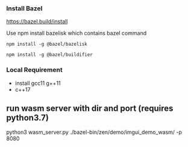 
### Install Bazel
https://bazel.build/install

Use npm install bazelisk which contains bazel command

```
npm install -g @bazel/bazelisk

npm install -g @bazel/buildifier
```


### Local Requirement
* install gcc11 g++11
* c++17


## run wasm server with dir and port (requires python3.7)
python3 wasm_server.py ./bazel-bin/zen/demo/imgui_demo_wasm/ -p 8080
